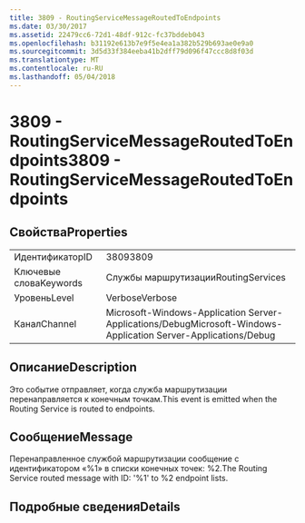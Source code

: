 ```yaml
---
title: 3809 - RoutingServiceMessageRoutedToEndpoints
ms.date: 03/30/2017
ms.assetid: 22479cc6-72d1-48df-912c-fc37bddeb043
ms.openlocfilehash: b31192e613b7e9f5e4ea1a382b529b693ae0e9a0
ms.sourcegitcommit: 3d5d33f384eeba41b2dff79d096f47ccc8d8f03d
ms.translationtype: MT
ms.contentlocale: ru-RU
ms.lasthandoff: 05/04/2018
---
```

# <a name="3809---routingservicemessageroutedtoendpoints"></a><span data-ttu-id="62986-102">3809 - RoutingServiceMessageRoutedToEndpoints</span><span class="sxs-lookup"><span data-stu-id="62986-102">3809 - RoutingServiceMessageRoutedToEndpoints</span></span>
## <a name="properties"></a><span data-ttu-id="62986-103">Свойства</span><span class="sxs-lookup"><span data-stu-id="62986-103">Properties</span></span>  
  
|||  
|-|-|  
|<span data-ttu-id="62986-104">Идентификатор</span><span class="sxs-lookup"><span data-stu-id="62986-104">ID</span></span>|<span data-ttu-id="62986-105">3809</span><span class="sxs-lookup"><span data-stu-id="62986-105">3809</span></span>|  
|<span data-ttu-id="62986-106">Ключевые слова</span><span class="sxs-lookup"><span data-stu-id="62986-106">Keywords</span></span>|<span data-ttu-id="62986-107">Службы маршрутизации</span><span class="sxs-lookup"><span data-stu-id="62986-107">RoutingServices</span></span>|  
|<span data-ttu-id="62986-108">Уровень</span><span class="sxs-lookup"><span data-stu-id="62986-108">Level</span></span>|<span data-ttu-id="62986-109">Verbose</span><span class="sxs-lookup"><span data-stu-id="62986-109">Verbose</span></span>|  
|<span data-ttu-id="62986-110">Канал</span><span class="sxs-lookup"><span data-stu-id="62986-110">Channel</span></span>|<span data-ttu-id="62986-111">Microsoft-Windows-Application Server-Applications/Debug</span><span class="sxs-lookup"><span data-stu-id="62986-111">Microsoft-Windows-Application Server-Applications/Debug</span></span>|  
  
## <a name="description"></a><span data-ttu-id="62986-112">Описание</span><span class="sxs-lookup"><span data-stu-id="62986-112">Description</span></span>  
 <span data-ttu-id="62986-113">Это событие отправляет, когда служба маршрутизации перенаправляется к конечным точкам.</span><span class="sxs-lookup"><span data-stu-id="62986-113">This event is emitted when the Routing Service is routed to endpoints.</span></span>  
  
## <a name="message"></a><span data-ttu-id="62986-114">Сообщение</span><span class="sxs-lookup"><span data-stu-id="62986-114">Message</span></span>  
 <span data-ttu-id="62986-115">Перенаправленное службой маршрутизации сообщение с идентификатором «%1» в списки конечных точек: %2.</span><span class="sxs-lookup"><span data-stu-id="62986-115">The Routing Service routed message with ID: '%1' to %2 endpoint lists.</span></span>  
  
## <a name="details"></a><span data-ttu-id="62986-116">Подробные сведения</span><span class="sxs-lookup"><span data-stu-id="62986-116">Details</span></span>
